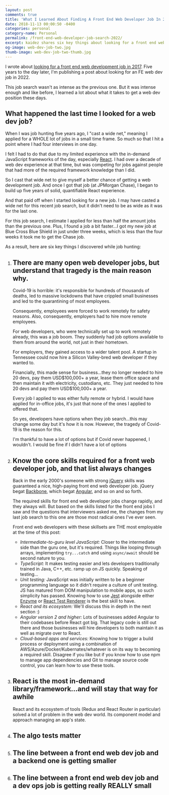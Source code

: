 ```yaml
---
layout: post
comments: true
title: 'What I Learned About Finding A Front End Web Developer Job In 2022'
date: 2018-11-13 00:00:50 -0400
categories: personal
category-name: Personal
permalink: /front-end-web-developer-job-search-2022/
excerpt: kaidez shares six key things about looking for a front end web developer job in 2022.
og-image: web-dev-job-two.jpg
thumb-image: web-dev-job-two-thumb.jpg
---
```


I wrote about <a href="/front-end-web-developer-job-search/">looking for a front end web development job in 2017</a>. Five years to the day later, I'm publishing a post about looking for an FE web dev job in 2022.

This job search wasn't as intense as the previous one. But it was intense enough and like before, I learned a lot about what it takes to get a web dev position these days.

<h2>What happened the last time I looked for a web dev job?</h2>
When I was job hunting five years ago, I "cast a wide net," meaning I applied for a WHOLE lot of jobs in a small time frame. So much so that I hit a point where I had four interviews in one day.

I felt I had to do that due to my limited experience with the in-demand JavaScript frameworks of the day, especially <a href="https://reactjs.org/">React</a>. I had over a decade of web dev experience at that time, but was competing for jobs against people that had more of the required framework knowledge than I did.

So I cast that wide net to give myself a better chance of getting a web development job. And once I got that job (at JPMorgan Chase), I began to build up five years of solid, quantifiable React experience.

And that paid off when I started looking for a new job. I may have casted a wide net for this recent job search, but it didn't need to be as wide as it was for the last one.

For this job search, I estimate I applied for less than half the amount jobs than the previous one. Plus, I found a job a bit faster...I got my new job at Blue Cross Blue Shield in just under three weeks, which is less than the four weeks it took me to get the Chase job.

As a result, here are six key things I discovered while job hunting:

<ol>
<li class="post__list-item">
<h2>
There are many open web developer jobs, but understand that tragedy is the main reason why.</h2>

<p>Covid-19 is horrible: it's responsible for hundreds of thousands of deaths, led to massive lockdowns that have crippled small businesses and led to the quarantining of most employees.</p>

<p>Consequently, employees were forced to work remotely for safety reasons. Also, consequently, employers had to hire more remote employees.</p>

<p>For web developers, who were technically set up to work remotely already, this was a job boom. They suddenly had job options available to them from around the world, not just in their hometown.</p>

<p>For employers, they gained access to a wider talent pool. A startup in Tennessee could now hire a Silicon Valley-bred web developer if they wanted to.</p>

<p>Financially, this made sense for business...they no longer needed to hire 20 devs, pay them USD$100,000+ a year, lease them office space and then maintain it with electricity, custodians, etc. They just needed to hire 20 devs and pay them USD$100,000+ a year.</p>

<p>Every job I applied to was either fully remote or hybrid. I would have applied for in-office jobs, it's just that none of the ones I applied to offered that.</p>

<p>So yes, developers have options when they job search...this may change some day but it's how it is now. However, the tragedy of Covid-19 is the reason for this.</p>

<p>I'm thankful to have a lot of options but if Covid never happened, I wouldn't. I would be fine if I didn't have a lot of options</p>
</li>

<li class="post__list-item">
<h2>Know the core skills required for a front web developer job, and that list always changes</h2>
<p>
Back in the early 2000's someone with strong <a href="https://jquery.com/">jQuery</a> skills was guaranteed a nice, high-paying front end web developer job. jQuery begat <a href="https://backbonejs.org/">Backbone</a>, which begat <a href="https://angular.io/">Angular</a>, and so on and so forth.
</p>

<p>The required skills for front end web developer jobs change rapidly, and they always will. But based on the skills listed for the front end jobs I saw and the questions that interviewers asked me, the changes from my last job search to this one are those most radical ones I've ever seen.</p>

<p>Front end web developers with these skillsets are THE most employable at the time of this post:</p>

<ul>
<li class="post__list-item"><em>Intermediate-to-guru level JavaScript:</em> Closer to the intermediate side than the guru one, but it's required. Things like looping through arrays, implementing <code>try...catch</code> and using <code>async/await</code> should be second nature to you.</li>
<li class="post__list-item"><em>TypeScript:</em> It makes testing easier and lets developers traditionally trained in Java, C++, etc. ramp up on JS quickly. Speaking of testing...</li>
<li class="post__list-item"><em>Unit testing:</em> JavaScript was initially written to be a beginner programming language so it didn't require a culture of unit testing. JS has matured from DOM manipulation to mobile apps, so such simplicity has passed. Knowing how to use <a href="https://jestjs.io/">Jest</a> alongside either <a href="https://enzymejs.github.io/enzyme/">Enzyme</a> or <a href="https://reactjs.org/docs/test-renderer.html">React Test Renderer</a> is the best skill to have.</li>
<li class="post__list-item"><em>React and its ecosystem:</em> We'll discuss this in depth in the next section :)</li>
<li class="post__list-item"><em>Angular version 2 and higher:</em> Lots of businesses added Angular to their codebases before React got big.  That legacy code is still out there and those businesses will hire developers to both maintain it as well as migrate over to React.</li>
<li class="post__list-item"><em>Cloud-based apps and services:</em> Knowing how to trigger a build process or deployment using a combination of AWS/Azure/Docker/Kubernates/whatever is on its way to becoming a required skill. Disagree if you like but if you know how to use npm to manage app dependencies and Git to manage source code control, you can learn how to use these tools.</li>
</ul>
</li>

<li class="post__list-item">
<h2>React is the most in-demand library/framework...and will stay that way for awhile</h2>
<p>React and its ecosystem of tools (Redux and React Router in particular) solved a lot of problem in the web dev world. Its component model and approach managing an app's state.</p>
<p></p>

<p></p>
</li>

<li class="post__list-item">
<h2>The algo tests matter</h2>
<p></p>

<p></p>

<p></p>
</li>

<li class="post__list-item">
<h2>The line between a front end web dev job and a backend one is getting smaller</h2>
<p></p>

<p></p>

<p></p>
</li>

<li class="post__list-item">
<h2>The line between a front end web dev job and a dev ops job is getting really REALLY small</h2>
<p></p>

<p></p>

<p></p>
</li>
</ol>
